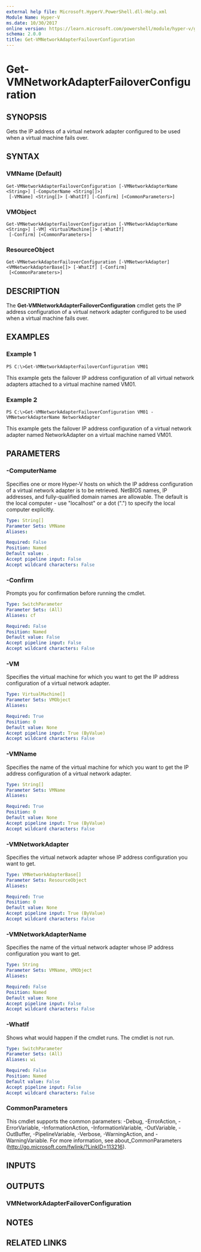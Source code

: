 ```yaml
---
external help file: Microsoft.HyperV.PowerShell.dll-Help.xml
Module Name: Hyper-V
ms.date: 10/30/2017
online version: https://learn.microsoft.com/powershell/module/hyper-v/get-vmnetworkadapterfailoverconfiguration?view=windowsserver2012r2-ps&wt.mc_id=ps-gethelp
schema: 2.0.0
title: Get-VMNetworkAdapterFailoverConfiguration
---
```


# Get-VMNetworkAdapterFailoverConfiguration

## SYNOPSIS
Gets the IP address of a virtual network adapter configured to be used when a virtual machine fails over.

## SYNTAX

### VMName (Default)
```
Get-VMNetworkAdapterFailoverConfiguration [-VMNetworkAdapterName <String>] [-ComputerName <String[]>]
 [-VMName] <String[]> [-WhatIf] [-Confirm] [<CommonParameters>]
```

### VMObject
```
Get-VMNetworkAdapterFailoverConfiguration [-VMNetworkAdapterName <String>] [-VM] <VirtualMachine[]> [-WhatIf]
 [-Confirm] [<CommonParameters>]
```

### ResourceObject
```
Get-VMNetworkAdapterFailoverConfiguration [-VMNetworkAdapter] <VMNetworkAdapterBase[]> [-WhatIf] [-Confirm]
 [<CommonParameters>]
```

## DESCRIPTION
The **Get-VMNetworkAdapterFailoverConfiguration** cmdlet gets the IP address configuration of a virtual network adapter configured to be used when a virtual machine fails over.

## EXAMPLES

### Example 1
```
PS C:\>Get-VMNetworkAdapterFailoverConfiguration VM01
```

This example gets the failover IP address configuration of all virtual network adapters attached to a virtual machine named VM01.

### Example 2
```
PS C:\>Get-VMNetworkAdapterFailoverConfiguration VM01 -VMNetworkAdapterName NetworkAdapter
```

This example gets the failover IP address configuration of a virtual network adapter named NetworkAdapter on a virtual machine named VM01.

## PARAMETERS

### -ComputerName
Specifies one or more Hyper-V hosts on which the IP address configuration of a virtual network adapter is to be retrieved.
NetBIOS names, IP addresses, and fully-qualified domain names are allowable.
The default is the local computer - use "localhost" or a dot (".") to specify the local computer explicitly.

```yaml
Type: String[]
Parameter Sets: VMName
Aliases: 

Required: False
Position: Named
Default value: .
Accept pipeline input: False
Accept wildcard characters: False
```

### -Confirm
Prompts you for confirmation before running the cmdlet.

```yaml
Type: SwitchParameter
Parameter Sets: (All)
Aliases: cf

Required: False
Position: Named
Default value: False
Accept pipeline input: False
Accept wildcard characters: False
```

### -VM
Specifies the virtual machine for which you want to get the IP address configuration of a virtual network adapter.

```yaml
Type: VirtualMachine[]
Parameter Sets: VMObject
Aliases: 

Required: True
Position: 0
Default value: None
Accept pipeline input: True (ByValue)
Accept wildcard characters: False
```

### -VMName
Specifies the name of the virtual machine for which you want to get the IP address configuration of a virtual network adapter.

```yaml
Type: String[]
Parameter Sets: VMName
Aliases: 

Required: True
Position: 0
Default value: None
Accept pipeline input: True (ByValue)
Accept wildcard characters: False
```

### -VMNetworkAdapter
Specifies the virtual network adapter whose IP address configuration you want to get.

```yaml
Type: VMNetworkAdapterBase[]
Parameter Sets: ResourceObject
Aliases: 

Required: True
Position: 0
Default value: None
Accept pipeline input: True (ByValue)
Accept wildcard characters: False
```

### -VMNetworkAdapterName
Specifies the name of the virtual network adapter whose IP address configuration you want to get.

```yaml
Type: String
Parameter Sets: VMName, VMObject
Aliases: 

Required: False
Position: Named
Default value: None
Accept pipeline input: False
Accept wildcard characters: False
```

### -WhatIf
Shows what would happen if the cmdlet runs.
The cmdlet is not run.

```yaml
Type: SwitchParameter
Parameter Sets: (All)
Aliases: wi

Required: False
Position: Named
Default value: False
Accept pipeline input: False
Accept wildcard characters: False
```

### CommonParameters
This cmdlet supports the common parameters: -Debug, -ErrorAction, -ErrorVariable, -InformationAction, -InformationVariable, -OutVariable, -OutBuffer, -PipelineVariable, -Verbose, -WarningAction, and -WarningVariable. For more information, see about_CommonParameters (http://go.microsoft.com/fwlink/?LinkID=113216).

## INPUTS

## OUTPUTS

### VMNetworkAdapterFailoverConfiguration

## NOTES

## RELATED LINKS

